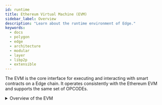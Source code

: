 ```yaml
---
id: runtime
title: Ethereum Virtual Machine (EVM)
sidebar_label: Overview
description: "Learn about the runtime environment of Edge."
keywords:
  - docs
  - polygon
  - edge
  - architecture
  - modular
  - layer
  - libp2p
  - extensible
---
```


The EVM is the core interface for executing and interacting with smart contracts on a Edge chain. It operates consistently with the Ethereum EVM and supports the same set of OPCODEs.

<details>
<summary> Overview of the EVM </summary>

Smart contracts represent self-executing agreements, with their terms explicitly encoded into the contract's code. Deployed on the Ethereum network, these contracts are processed by the EVM, which provides a secure, decentralized environment for execution. The EVM guarantees that all network nodes adhere to the same rules and yield identical outcomes when running smart contracts.

Featuring a stack-based architecture, the EVM processes low-level instructions known as opcodes. Each opcode serves a specific function, such as performing arithmetic operations, managing storage access, or facilitating interactions with other contracts. To limit resource consumption during contract execution and prevent issues like infinite loops, the EVM employs gas as a metric for computational work.

Developers typically create smart contracts using high-level programming languages, such as Solidity, which are subsequently compiled into EVM bytecode. The EVM executes this bytecode, ensuring the contract's logic is implemented as intended.

</details>
